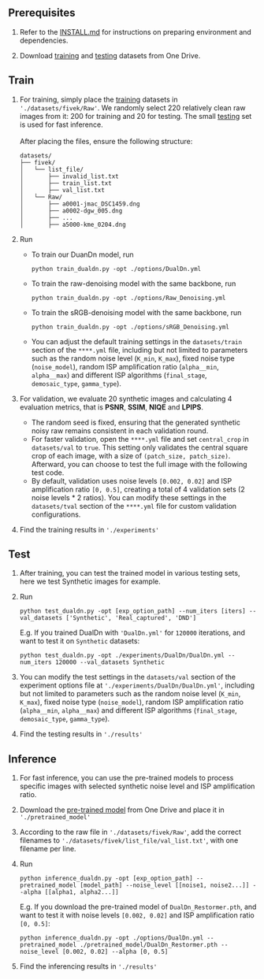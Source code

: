 ## Prerequisites

1. Refer to the [INSTALL.md](../INSTALL.md) for instructions on preparing environment and dependencies. 

2. Download [training](https://mycuhk-my.sharepoint.com/:u:/g/personal/1155231343_link_cuhk_edu_hk/EUWR-KgxXD5OsH85ylom4H4BPv2hjYSMAyp4MkopiVnqoQ?e=mfcZBX) and [testing](https://mycuhk-my.sharepoint.com/:u:/g/personal/1155231343_link_cuhk_edu_hk/ESu0mEIYmDRFlsm6p6I7BQcBjQKT89iPzph52d0RfbK9Gw?e=bvmyhN) datasets from One Drive.
  

## Train

1. For training, simply place the [training](https://mycuhk-my.sharepoint.com/:u:/g/personal/1155231343_link_cuhk_edu_hk/EUWR-KgxXD5OsH85ylom4H4BPv2hjYSMAyp4MkopiVnqoQ?e=mfcZBX) datasets in `'./datasets/fivek/Raw'`.
   We randomly select 220 relatively clean raw images from it: 200 for training and 20 for testing. The small [testing](https://mycuhk-my.sharepoint.com/:u:/g/personal/1155231343_link_cuhk_edu_hk/ESu0mEIYmDRFlsm6p6I7BQcBjQKT89iPzph52d0RfbK9Gw?e=bvmyhN) set is used for fast inference. <br><br>
   After placing the files, ensure the following structure:

    ```
    datasets/
    ├── fivek/
    │   └── list_file/
    │       ├── invalid_list.txt
    │       ├── train_list.txt
    │       ├── val_list.txt
    │   └── Raw/
    │       ├── a0001-jmac_DSC1459.dng
    │       ├── a0002-dgw_005.dng
    │       ├── ...
    │       ├── a5000-kme_0204.dng
    ```

2. Run

   - To train our DuanDn model, run <br>
   
      ```
      python train_dualdn.py -opt ./options/DualDn.yml
      ```

   - To train the raw-denoising model with the same backbone, run <br>
   
      ```
      python train_dualdn.py -opt ./options/Raw_Denoising.yml
      ```

   - To train the sRGB-denoising model with the same backbone, run <br>
   
      ```
      python train_dualdn.py -opt ./options/sRGB_Denoising.yml
      ```
   - You can adjust the default training settings in the `datasets/train` section of the `****.yml` file, including but not limited to parameters such as the random noise level (`K_min`, `K_max`), fixed noise type (`noise_model`),
     random ISP amplification ratio (`alpha__min`, `alpha__max`) and different ISP algorithms (`final_stage`, `demosaic_type`, `gamma_type`).


3. For validation, we evaluate 20 synthetic images and calculating 4 evaluation metrics, that is **PSNR**, **SSIM**, **NIQE** and **LPIPS**.
   - The random seed is fixed, ensuring that the generated synthetic noisy raw remains consistent in each validation round.
   - For faster validation, open the `****.yml` file and set `central_crop` in `datasets/val` to `true`. This setting only validates the central square crop of each image, with a size of `(patch_size, patch_size)`. Afterward, you can choose to test the full image with the following test code.
   - By default, validation uses noise levels `[0.002, 0.02]` and ISP amplification ratio `[0, 0.5]`, creating a total of 4 validation sets (2 noise levels * 2 ratios). 
     You can modify these settings in the `datasets/tval` section of the `****.yml` file for custom validation configurations.

4. Find the training results in `'./experiments'`


## Test

1. After training, you can test the trained model in various testing sets, here we test Synthetic images for example.
   
2. Run

    ```
    python test_dualdn.py -opt [exp_option_path] --num_iters [iters] --val_datasets ['Synthetic', 'Real_captured', 'DND']
    ```
    
  
    E.g. If you trained DualDn with `'DualDn.yml'` for `120000` iterations, and want to test it on `Synthetic` datasets: 
   
    ```
    python test_dualdn.py -opt ./experiments/DualDn/DualDn.yml --num_iters 120000 --val_datasets Synthetic
    ```

3. You can modify the test settings in the `datasets/val` section of the experiment options file at `'./experiments/DualDn/DualDn.yml'`, including but not limited to parameters such as the random noise level (`K_min`, `K_max`), fixed noise type (`noise_model`),
   random ISP amplification ratio (`alpha__min`, `alpha__max`) and different ISP algorithms (`final_stage`, `demosaic_type`, `gamma_type`).

4. Find the testing results in `'./results'`


## Inference

1. For fast inference, you can use the pre-trained models to process specific images with selected synthetic noise level and ISP amplification ratio.

2. Download the [pre-trained model](https://mycuhk-my.sharepoint.com/:u:/g/personal/1155231343_link_cuhk_edu_hk/Eb2uUHfx8pRBimlrVRbR0dUB5arCuP6Vx5g3LKxImOUv3w?e=XLXLKC) from One Drive and place it in `'./pretrained_model'`

3. According to the raw file in `'./datasets/fivek/Raw'`, add the correct filenames to `'./datasets/fivek/list_file/val_list.txt'`, with one filename per line.

4. Run

    ```
    python inference_dualdn.py -opt [exp_option_path] --pretrained_model [model_path] --noise_level [[noise1, noise2...]] --alpha [[alpha1, alpha2...]]
    ```
    
  
     E.g. If you download the pre-trained model of `DualDn_Restormer.pth`, and want to test it with noise levels `[0.002, 0.02]` and ISP amplification ratio `[0, 0.5]`:


    ```
    python inference_dualdn.py -opt ./options/DualDn.yml --pretrained_model ./pretrained_model/DualDn_Restormer.pth --noise_level [0.002, 0.02] --alpha [0, 0.5]
    ```

5. Find the inferencing results in `'./results'`
